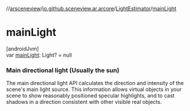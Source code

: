 //[arsceneview](../../../index.md)/[io.github.sceneview.ar.arcore](../index.md)/[LightEstimator](index.md)/[mainLight](main-light.md)

# mainLight

[androidJvm]\
var [mainLight](main-light.md): Light? = null

###  Main directional light (Usually the sun)

The main directional light API calculates the direction and intensity of the scene's main light source. This information allows virtual objects in your scene to show reasonably positioned specular highlights, and to cast shadows in a direction consistent with other visible real objects.
